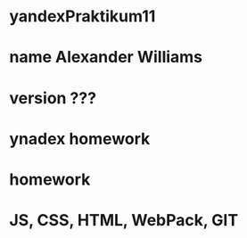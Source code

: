 # yandexPraktikum11
# name Alexander Williams
# version ???
# ynadex homework
# homework
# JS, CSS, HTML, WebPack, GIT